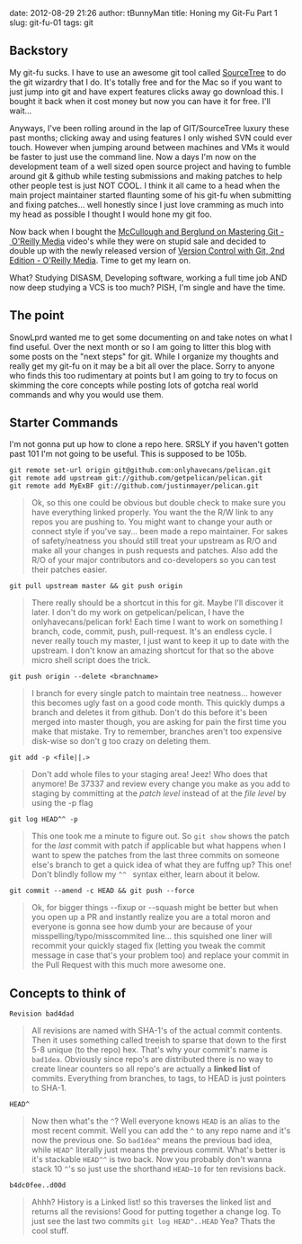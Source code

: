 date: 2012-08-29 21:26
author: tBunnyMan
title: Honing my Git-Fu Part 1
slug: git-fu-01
tags: git

## Backstory

My git-fu sucks. I have to use an awesome git tool called [SourceTree](http://www.sourcetreeapp.com/) to do the git wizardry that I do. It's totally free and for the Mac so if you want to just jump into git and have expert features clicks away go download this. I bought it back when it cost money but now you can have it for free. I'll wait… 

Anyways, I've been rolling around in the lap of GIT/SourceTree luxury these past months; clicking away and using features I only wished SVN could ever touch. However when jumping around between machines and VMs it would be faster to just use the command line. Now a days I'm now on the development team of a well sized open source project and having to fumble around git & github while testing submissions and making patches to help other people test is just NOT COOL. I think it all came to a head when the main project maintainer started flaunting some of his git-fu when submitting and fixing patches… well honestly since I just love cramming as much into my head as possible I thought I would hone my git foo. 

Now back when I bought the [McCullough and Berglund on Mastering Git - O'Reilly Media](http://shop.oreilly.com/product/0636920017462.do) video's while they were on stupid sale and decided to double up with the newly released version of [Version Control with Git, 2nd Edition - O'Reilly Media](http://shop.oreilly.com/product/0636920022862.do). Time to get my learn on.

What? Studying DISASM, Developing software, working a full time job AND now deep studying a VCS is too much? PISH, I'm single and have the time.

## The point

SnowLprd wanted me to get some documenting on and take notes on what I find useful. Over the next month or so I am going to litter this blog with some posts on the "next steps" for git. While I organize my thoughts and really get my git-fu on it may be a bit all over the place. Sorry to anyone who finds this too rudimentary at points but I am going to try to focus on skimming the core concepts while posting lots of gotcha real world commands and why you would use them.


## Starter Commands
I'm not gonna put up how to clone a repo here. SRSLY if you haven't gotten past 101 I'm not going to be useful. This is supposed to be 105b.
	
	git remote set-url origin git@github.com:onlyhavecans/pelican.git
	git remote add upstream git://github.com/getpelican/pelican.git
	git remote add MyExBF git://github.com/justinmayer/pelican.git
> Ok, so this one could be obvious but double check to make sure you have everything linked properly. You want the the R/W link to any repos you are pushing to. You might want to change your auth or connect style if you've say… been made a repo maintainer. For sakes of safety/neatness you should still treat your upstream as R/O and make all your changes in push requests and patches. Also add the R/O of your major contributors and co-developers so you can test their patches easier.

	git pull upstream master && git push origin
> There really should be a shortcut in this for git. Maybe I'll discover it later. I don't do my work on getpelican/pelican, I have the onlyhavecans/pelican fork! Each time I want to work on something I branch, code, commit, push, pull-request. It's an endless cycle. I never really touch my master, I just want to keep it up to date with the upstream. I don't know an amazing shortcut for that so the above micro shell script does the trick.

	git push origin --delete <branchname>
> I branch for every single patch to maintain tree neatness… however this becomes ugly fast on a good code month. This quickly dumps a branch and deletes it from github. Don't do this before it's been merged into master though, you are asking for pain the first time you make that mistake. Try to remember, branches aren't too expensive disk-wise so don't g too crazy on deleting them.

	git add -p <file||.>
> Don't add whole files to your staging area! Jeez! Who does that anymore! Be 37337 and review every change you make as you add to staging by committing at the _patch level_ instead of at the _file level_ by using the -p flag

	git log HEAD^^ -p
> This one took me a minute to figure out. So `git show` shows the patch for the _last_ commit with patch if applicable but what happens when I want to spew the patches from the last three commits on someone else's branch to get a quick idea of what they are fuffng up? This one! Don't blindly follow my `^^	` syntax either, learn about it below.

	git commit --amend -c HEAD && git push --force
> Ok, for bigger things --fixup or --squash might be better but when you open up a PR and instantly realize you are a total moron and everyone is gonna see how dumb your are because of your misspelling/typo/misscommited line… this squished one liner will recommit your quickly staged fix (letting you tweak the commit message in case that's your problem too) and replace your commit in the Pull Request with this much more awesome one.

## Concepts to think of

	Revision bad4dad
> All revisions are named with SHA-1's of the actual commit contents. Then it uses something called treeish to sparse that down to the first 5-8 unique (to the repo) hex. That's why your commit's name is `bad1dea`. Obviously since repo's are distributed there is no way to create linear counters so all repo's are actually a **linked list** of commits. Everything from branches, to tags, to HEAD is just pointers to SHA-1.

	HEAD^
> Now then what's the `^`? Well everyone knows `HEAD` is an alias to the most recent commit. Well you can add the `^` to any repo name and it's now the previous one. So `bad1dea^` means the previous bad idea, while `HEAD^` literally just means the previous commit. What's better is it's stackable `HEAD^^` is two back. Now you probably don't wanna stack 10 `^`'s so just use the shorthand `HEAD~10` for ten revisions back.

	b4dc0fee..d00d
> Ahhh? History is a Linked list! so this traverses the linked list and returns all the revisions! Good for putting together a change log. To just see the last two commits `git log HEAD^..HEAD` Yea? Thats the cool stuff. 
